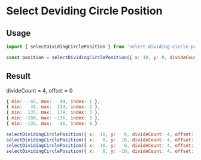 # Select Deviding Circle Position

## Usage
```js
import { selectDividingCirclePosition } from 'select-dividing-circle-position'

const position = selectDividingCirclePosition({ x: 10, y: 0, divideCount: 4, offset: 0 });
```

## Result 
divideCount = 4, offset = 0
```javascript
{ min:  -45, max:   44, index: 1 },
{ min:   45, max:  134, index: 2 },
{ min:  135, max:  179, index: 3 },
{ min: -180, max: -136, index: 3 },
{ min: -135, max:  -46, index: 4 }
```

```javascript
selectDividingCirclePosition({ x:  10, y:   0, divideCount: 4, offset: 0 }); // 1
selectDividingCirclePosition({ x:   0, y:  10, divideCount: 4, offset: 0 }); // 2
selectDividingCirclePosition({ x: -10, y:   0, divideCount: 4, offset: 0 }); // 3
selectDividingCirclePosition({ x:   0, y: -10, divideCount: 4, offset: 0 }); // 4
```
